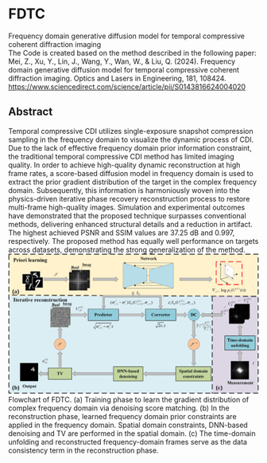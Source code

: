 # FDTC
Frequency domain generative diffusion model for temporal compressive coherent diffraction imaging  
The Code is created based on the method described in the following paper:  
Mei, Z., Xu, Y., Lin, J., Wang, Y., Wan, W., & Liu, Q. (2024). Frequency domain generative diffusion model for temporal compressive coherent diffraction imaging. Optics and Lasers in Engineering, 181, 108424.  
https://www.sciencedirect.com/science/article/pii/S0143816624004020  
## Abstract  
Temporal compressive CDI utilizes single-exposure snapshot compression sampling in the frequency domain to visualize the dynamic process of CDI. Due to the lack of effective frequency domain prior information constraint, the traditional temporal compressive CDI method has limited imaging quality. In order to achieve high-quality dynamic reconstruction at high frame rates, a score-based diffusion model in frequency domain is used to extract the prior gradient distribution of the target in the complex frequency domain. Subsequently, this information is harmoniously woven into the physics-driven iterative phase recovery reconstruction process to restore multi-frame high-quality images. Simulation and experimental outcomes have demonstrated that the proposed technique surpasses conventional methods, delivering enhanced structural details and a reduction in artifact. The highest achieved PSNR and SSIM values are 37.25 dB and 0.997, respectively. The proposed method has equally well performance on targets across datasets, demonstrating the strong generalization of the method.
![FDTC](https://github.com/yqx7150/FDTC/blob/main/images/FDTC.jpg?raw=true)  
Flowchart of FDTC. (a) Training phase to learn the gradient distribution of complex frequency domain via denoising score matching. (b) In the reconstruction phase, learned frequency domain prior constraints are applied in the frequency domain. Spatial domain constraints, DNN-based denoising and TV are performed in the spatial domain. (c) The time-domain unfolding and reconstructed frequency-domain frames serve as the data consistency term in the reconstruction phase.  
